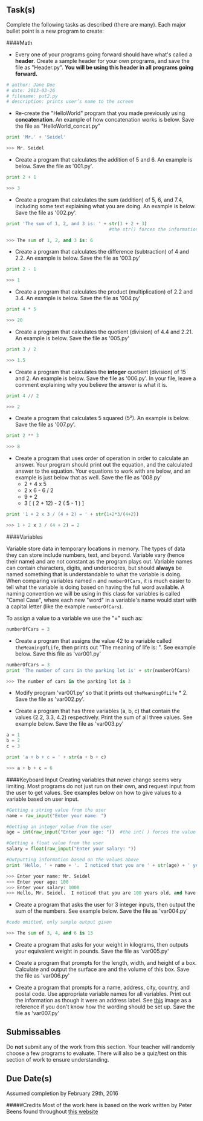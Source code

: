 ﻿Task(s)
-------
Complete the following tasks as described (there are many).  Each major bullet point is a new program to create:

####Math

* Every one of your programs going forward should have what's called a __header__.  Create a sample header for your own programs, and save the file as "Header.py".  **You will be using this header in all programs going forward.**

```python
# author: Jane Doe
# date: 2013-03-26
# filename: put2.py
# description: prints user’s name to the screen
```

* Re-create the "HelloWorld" program that you made previously using __concatenation__.  An example of how concatenation works is below.  Save the file as "HelloWorld_concat.py"
```python
print 'Mr.' + 'Seidel'

>>> Mr. Seidel
```

* Create a program that calculates the addition of 5 and 6.  An example is below.  Save the file as '001.py'.
```python
print 2 + 1

>>> 3
```

* Create a program that calculates the sum (addition) of 5, 6, and 7.4, including some text explaining what you are doing.  An example is below.  Save the file as '002.py'.
```python
print 'The sum of 1, 2, and 3 is: ' + str(1 + 2 + 3)  
                                      #the str() forces the information inside the parentheses to become a string

>>> The sum of 1, 2, and 3 is: 6
```

* Create a program that calculates the difference (subtraction) of 4 and 2.2.  An example is below.  Save the file as '003.py'
```python
print 2 - 1

>>> 1
```

* Create a program that calculates the product (multiplication) of 2.2 and 3.4.  An example is below.  Save the file as '004.py'
```python
print 4 * 5

>>> 20
```

* Create a program that calculates the quotient (division) of 4.4 and 2.21.  An example is below.  Save the file as '005.py'
```python
print 3 / 2

>>> 1.5
```

* Create a program that calculates the **integer** quotient (division) of 15 and 2.  An example is below.  Save the file as '006.py'.  In your file, leave a comment explaining why you believe the answer is what it is.
```python
print 4 // 2

>>> 2
```

* Create a program that calculates 5 squared (5²).  An example is below.  Save the file as '007.py'.
```python
print 2 ** 3

>>> 8
```

* Create a program that uses order of operation in order to calculate an answer.  Your program should print out the equation, and the calculated answer to the equation.  Your equations to work with are below, and an example is just below that as well.  Save the file as '008.py'
  * 2 + 4 x 5
  * 2 x 6 - 6 / 2
  * 9 + 2
  * 3 [ ( 2 + 12) - 2 ( 5 - 1 ) ]

```python
print '1 + 2 x 3 / (4 + 2) = ' + str(1+2*3/(4+2))

>>> 1 + 2 x 3 / (4 + 2) = 2
```

####Variables

Variable store data in temporary locations in memory.  The types of data they can store include numbers, text, and beyond.  Variable vary (hence their name) and are not constant as the program plays out.  Variable names can contain characters, digits, and underscores, but should **always** be named something that is understandable to what the variable is doing.  When comparing variables named ```n``` and ```numberOfCars```, it is much easier to tell what the variable is doing based on having the full word available.  A naming convention we will be using in this class for variables is called "Camel Case", where each new "word" in a variable's name would start with a capital letter (like the example ```numberOfCars```).

To assign a value to a variable we use the "=" such as:
```python
numberOfCars = 3
```

* Create a program that assigns the value 42 to a variable called ```theMeaningOfLife```, then prints out "The meaning of life is: <value of theMeaningOfLife variable>".  See example below.  Save this file as 'var001.py'
```python
numberOfCars = 3
print 'The number of cars in the parking lot is' + str(numberOfCars)

>>> The number of cars in the parking lot is 3
```

* Modify program 'var001.py' so that it prints out ```theMeaningOfLife``` * 2.  Save the file as 'var002.py'.

* Create a program that has three variables (a, b, c) that contain the values (2.2, 3.3, 4.2) respectively.  Print the sum of all three values.  See example below. Save the file as 'var003.py'
```python
a = 1
b = 2
c = 3

print 'a + b + c = ' + str(a + b + c)

>>> a + b + c = 6
```

####Keyboard Input
Creating variables that never change seems very limiting.  Most programs do not just run on their own, and request input from the user to get values.  See examples below on how to give values to a variable based on user input.

```python
#Getting a string value from the user
name = raw_input("Enter your name: ")

#Getting an integer value from the user
age = int(raw_input("Enter your age: "))  #the int( ) forces the value to be an integer

#Getting a float value from the user
salary = float(raw_input("Enter your salary: "))

#Outputting information based on the values above
print 'Hello, ' + name + '.  I noticed that you are ' + str(age) + ' years old, and have a salary of ' + str(salary) + '.'

>>> Enter your name: Mr. Seidel
>>> Enter your age: 100
>>> Enter your salary: 1000
>>> Hello, Mr. Seidel.  I noticed that you are 100 years old, and have a salary of 1000.
```

* Create a program that asks the user for 3 integer inputs, then output the sum of the numbers.  See example below.  Save the file as 'var004.py'

```python
#code omitted, only sample output given

>>> The sum of 3, 4, and 6 is 13
```

* Create a program that asks for your weight in kilograms, then outputs your equivalent weight in pounds.  Save the file as 'var005.py'

* Create a program that prompts for the length, width, and height of a box.  Calculate and output the surface are and the volume of this box.  Save the file as 'var006.py'

* Create a program that prompts for a name, address, city, country, and postal code.  Use appropriate variable names for all variables.  Print out the information as though it were an address label.  See [this](http://rlv.zcache.ca/canada_maple_leaf_flag_gray_and_black_design_label-ra2922e7f29604aa5af6d84b0298c203b_v1130_8byvr_324.jpg) image as a reference if you don't know how the wording should be set up.  Save the file as 'var007.py'

Submissables
------------
Do **not** submit any of the work from this section.  Your teacher will randomly choose a few programs to evaluate.  There will also be a quiz/test on this section of work to ensure understanding.

Due Date(s)
----------
Assumed completion by February 29th, 2016


#####Credits
Most of the work here is based on the work written by Peter Beens found throughout [this website](http://www2.beens.org/ics/python)
